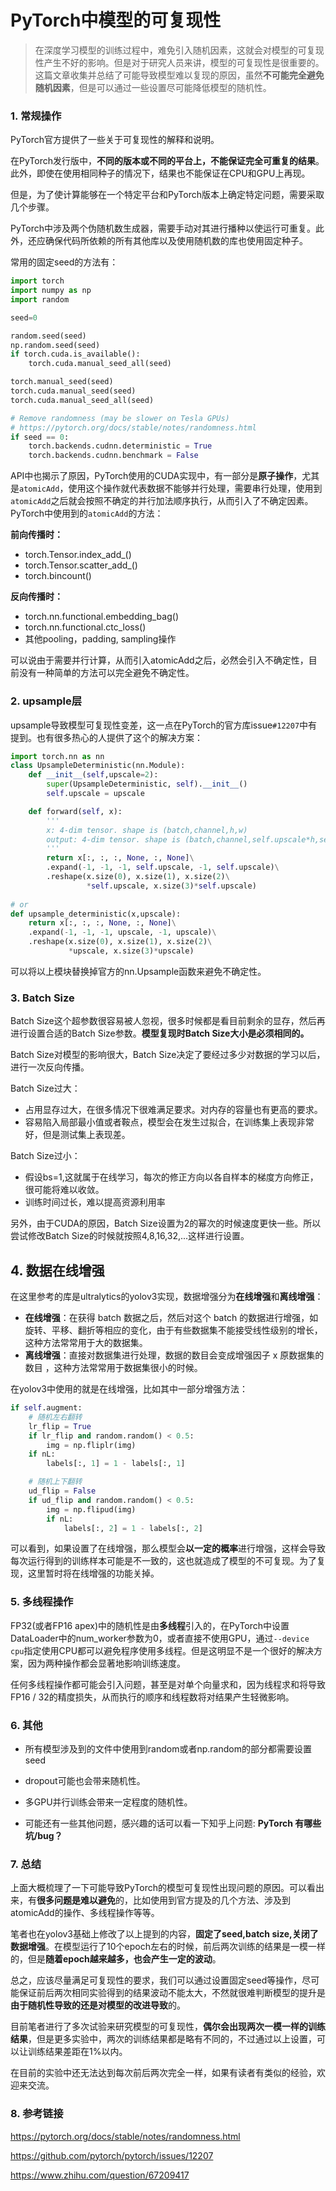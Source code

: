 # PyTorch中模型的可复现性

> 在深度学习模型的训练过程中，难免引入随机因素，这就会对模型的可复现性产生不好的影响。但是对于研究人员来讲，模型的可复现性是很重要的。这篇文章收集并总结了可能导致模型难以复现的原因，虽然**不可能完全避免随机因素**，但是可以通过一些设置尽可能降低模型的随机性。

### 1. 常规操作

PyTorch官方提供了一些关于可复现性的解释和说明。

在PyTorch发行版中，**不同的版本或不同的平台上，不能保证完全可重复的结果**。此外，即使在使用相同种子的情况下，结果也不能保证在CPU和GPU上再现。

但是，为了使计算能够在一个特定平台和PyTorch版本上确定特定问题，需要采取几个步骤。

PyTorch中涉及两个伪随机数生成器，需要手动对其进行播种以使运行可重复。此外，还应确保代码所依赖的所有其他库以及使用随机数的库也使用固定种子。

常用的固定seed的方法有：

```python
import torch
import numpy as np
import random

seed=0

random.seed(seed)
np.random.seed(seed)
if torch.cuda.is_available():
    torch.cuda.manual_seed_all(seed)

torch.manual_seed(seed)
torch.cuda.manual_seed(seed)
torch.cuda.manual_seed_all(seed)

# Remove randomness (may be slower on Tesla GPUs) 
# https://pytorch.org/docs/stable/notes/randomness.html
if seed == 0:
    torch.backends.cudnn.deterministic = True
    torch.backends.cudnn.benchmark = False
```

API中也揭示了原因，PyTorch使用的CUDA实现中，有一部分是**原子操作**，尤其是`atomicAdd`，使用这个操作就代表数据不能够并行处理，需要串行处理，使用到`atomicAdd`之后就会按照不确定的并行加法顺序执行，从而引入了不确定因素。PyTorch中使用到的`atomicAdd`的方法：

**前向传播时：**

- torch.Tensor.index_add_()
- torch.Tensor.scatter_add_()
- torch.bincount()

**反向传播时：**

- torch.nn.functional.embedding_bag()
- torch.nn.functional.ctc_loss()
- 其他pooling，padding, sampling操作

可以说由于需要并行计算，从而引入atomicAdd之后，必然会引入不确定性，目前没有一种简单的方法可以完全避免不确定性。

### 2. upsample层

upsample导致模型可复现性变差，这一点在PyTorch的官方库issue`#12207`中有提到。也有很多热心的人提供了这个的解决方案：

```python
import torch.nn as nn
class UpsampleDeterministic(nn.Module):
    def __init__(self,upscale=2):
        super(UpsampleDeterministic, self).__init__()
        self.upscale = upscale

    def forward(self, x):
        '''
        x: 4-dim tensor. shape is (batch,channel,h,w)
        output: 4-dim tensor. shape is (batch,channel,self.upscale*h,self.upscale*w)
        '''
        return x[:, :, :, None, :, None]\
        .expand(-1, -1, -1, self.upscale, -1, self.upscale)\
        .reshape(x.size(0), x.size(1), x.size(2)\
                 *self.upscale, x.size(3)*self.upscale)
        
# or
def upsample_deterministic(x,upscale):
    return x[:, :, :, None, :, None]\
    .expand(-1, -1, -1, upscale, -1, upscale)\
    .reshape(x.size(0), x.size(1), x.size(2)\
             *upscale, x.size(3)*upscale)
```

可以将以上模块替换掉官方的nn.Upsample函数来避免不确定性。

### 3. Batch Size

Batch Size这个超参数很容易被人忽视，很多时候都是看目前剩余的显存，然后再进行设置合适的Batch Size参数。**模型复现时Batch Size大小是必须相同的。**

Batch Size对模型的影响很大，Batch Size决定了要经过多少对数据的学习以后，进行一次反向传播。

Batch Size过大：

- 占用显存过大，在很多情况下很难满足要求。对内存的容量也有更高的要求。
- 容易陷入局部最小值或者鞍点，模型会在发生过拟合，在训练集上表现非常好，但是测试集上表现差。

Batch Size过小：

- 假设bs=1,这就属于在线学习，每次的修正方向以各自样本的梯度方向修正，很可能将难以收敛。
- 训练时间过长，难以提高资源利用率

另外，由于CUDA的原因，Batch Size设置为2的幂次的时候速度更快一些。所以尝试修改Batch Size的时候就按照4,8,16,32,...这样进行设置。

## 4. 数据在线增强

在这里参考的库是ultralytics的yolov3实现，数据增强分为**在线增强**和**离线增强**：

- **在线增强**：在获得 batch 数据之后，然后对这个 batch 的数据进行增强，如旋转、平移、翻折等相应的变化，由于有些数据集不能接受线性级别的增长，这种方法常常用于大的数据集。
- **离线增强**：直接对数据集进行处理，数据的数目会变成增强因子 x 原数据集的数目 ，这种方法常常用于数据集很小的时候。

在yolov3中使用的就是在线增强，比如其中一部分增强方法：

```python
if self.augment:
    # 随机左右翻转
    lr_flip = True
    if lr_flip and random.random() < 0.5:
        img = np.fliplr(img)
    if nL:
        labels[:, 1] = 1 - labels[:, 1]

    # 随机上下翻转
    ud_flip = False
    if ud_flip and random.random() < 0.5:
        img = np.flipud(img)
        if nL:
            labels[:, 2] = 1 - labels[:, 2]
```

可以看到，如果设置了在线增强，那么模型会**以一定的概率**进行增强，这样会导致每次运行得到的训练样本可能是不一致的，这也就造成了模型的不可复现。为了复现，这里暂时将在线增强的功能关掉。

### 5. 多线程操作

FP32(或者FP16 apex)中的随机性是由**多线程**引入的，在PyTorch中设置DataLoader中的num_worker参数为0，或者直接不使用GPU，通过`--device cpu`指定使用CPU都可以避免程序使用多线程。但是这明显不是一个很好的解决方案，因为两种操作都会显著地影响训练速度。

任何多线程操作都可能会引入问题，甚至是对单个向量求和，因为线程求和将导致FP16 / 32的精度损失，从而执行的顺序和线程数将对结果产生轻微影响。

### 6. 其他

- 所有模型涉及到的文件中使用到random或者np.random的部分都需要设置seed

- dropout可能也会带来随机性。

- 多GPU并行训练会带来一定程度的随机性。
- 可能还有一些其他问题，感兴趣的话可以看一下知乎上问题: **PyTorch 有哪些坑/bug？**

### 7. 总结

上面大概梳理了一下可能导致PyTorch的模型可复现性出现问题的原因。可以看出来，有**很多问题是难以避免**的，比如使用到官方提及的几个方法、涉及到atomicAdd的操作、多线程操作等等。

笔者也在yolov3基础上修改了以上提到的内容，**固定了seed,batch size,关闭了数据增强**。在模型运行了10个epoch左右的时候，前后两次训练的结果是一模一样的，但是**随着epoch越来越多，也会产生一定的波动**。

总之，应该尽量满足可复现性的要求，我们可以通过设置固定seed等操作，尽可能保证前后两次相同实验得到的结果波动不能太大，不然就很难判断模型的提升是**由于随机性导致的还是对模型的改进导致**的。

目前笔者进行了多次试验来研究模型的可复现性，**偶尔会出现两次一模一样的训练结果**，但是更多实验中，两次的训练结果都是略有不同的，不过通过以上设置，可以让训练结果差距在1%以内。

在目前的实验中还无法达到每次前后两次完全一样，如果有读者有类似的经验，欢迎来交流。

### 8. 参考链接

<https://pytorch.org/docs/stable/notes/randomness.html>

<https://github.com/pytorch/pytorch/issues/12207>

<https://www.zhihu.com/question/67209417>

